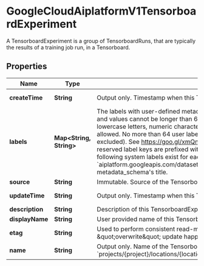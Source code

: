 

# GoogleCloudAiplatformV1TensorboardExperiment

A TensorboardExperiment is a group of TensorboardRuns, that are typically the results of a training job run, in a Tensorboard.

## Properties

| Name | Type | Description | Notes |
|------------ | ------------- | ------------- | -------------|
|**createTime** | **String** | Output only. Timestamp when this TensorboardExperiment was created. |  [optional] [readonly] |
|**labels** | **Map&lt;String, String&gt;** | The labels with user-defined metadata to organize your TensorboardExperiment. Label keys and values cannot be longer than 64 characters (Unicode codepoints), can only contain lowercase letters, numeric characters, underscores and dashes. International characters are allowed. No more than 64 user labels can be associated with one Dataset (System labels are excluded). See https://goo.gl/xmQnxf for more information and examples of labels. System reserved label keys are prefixed with &#x60;aiplatform.googleapis.com/&#x60; and are immutable. The following system labels exist for each Dataset: * &#x60;aiplatform.googleapis.com/dataset_metadata_schema&#x60;: output only. Its value is the metadata_schema&#39;s title. |  [optional] |
|**source** | **String** | Immutable. Source of the TensorboardExperiment. Example: a custom training job. |  [optional] |
|**updateTime** | **String** | Output only. Timestamp when this TensorboardExperiment was last updated. |  [optional] [readonly] |
|**description** | **String** | Description of this TensorboardExperiment. |  [optional] |
|**displayName** | **String** | User provided name of this TensorboardExperiment. |  [optional] |
|**etag** | **String** | Used to perform consistent read-modify-write updates. If not set, a blind \&quot;overwrite\&quot; update happens. |  [optional] |
|**name** | **String** | Output only. Name of the TensorboardExperiment. Format: &#x60;projects/{project}/locations/{location}/tensorboards/{tensorboard}/experiments/{experiment}&#x60; |  [optional] [readonly] |



